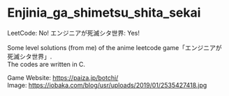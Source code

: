 # Enjinia_ga_shimetsu_shita_sekai
LeetCode: No! エンジニアが死滅シタ世界: Yes!

Some level solutions (from me) of the anime leetcode game「エンジニアが死滅シタ世界」.  
The codes are written in C.  

Game Website: https://paiza.jp/botchi/  
Image: https://iobaka.com/blog/usr/uploads/2019/01/2535427418.jpg
